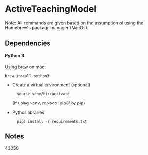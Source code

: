 # ActiveTeachingModel

Note: All commands are given based on the assumption of using the Homebrew's package manager (MacOs).

## Dependencies

#### Python 3

Using brew on mac:

    brew install python3

* Create a virtual environment (optional)

        source venv/bin/activate

    (If using venv, replace 'pip3' by pip)

* Python libraries

        pip3 install -r requirements.txt


 ## Notes

 43050
